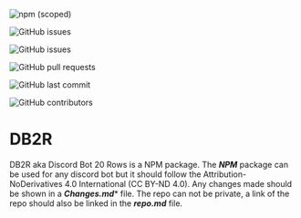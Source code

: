 ![npm (scoped)](https://img.shields.io/npm/v/@lucid_coder/free-discord-bot-code) 

![GitHub issues](https://img.shields.io/github/issues/pajsen9263/Discord-Bot-20-Rows)

![GitHub issues](https://img.shields.io/github/issues-raw/pajsen9263/Discord-Bot-20-Rows)

![GitHub pull requests](https://img.shields.io/github/issues-pr/pajsen9263/Discord-Bot-20-Rows)

![GitHub last commit](https://img.shields.io/github/last-commit/pajsen9263/Discord-Bot-20-Rows)

![GitHub contributors](https://img.shields.io/github/contributors/pajsen9263/Discord-Bot-20-Rows)

DB2R 
====

DB2R aka Discord Bot 20 Rows is a NPM package. The ***NPM*** package can be used for any discord bot but it should follow the Attribution-NoDerivatives 4.0 International (CC BY-ND 4.0).
Any changes made should be shown in a ***Changes.md**** file. The repo can not be private, a link of the repo should also be linked in the ***repo.md*** file. 